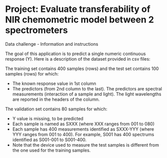 # Project: Evaluate transferability of NIR chemometric model between 2 spectrometers


Data challenge - Information and instructions

The goal of this application is to predict a single numeric continuous response (Y). Here is a description of the dataset provided in csv files:

The training set contains 400 samples (rows) and the test set contains 100 samples (rows) for which:
- The known response value in 1st column
- The predictors (from 2nd column to the last). The predictors are spectral measurements (interaction of a sample and light). The light wavelengths are reported in the headers of the column.

The validation set contains 80 samples for which:
- Y value is missing, to be predicted
- Each sample is named as SXXX (where XXX ranges from 001 to 080)
- Each sample has 400 measurements identified as SXXX-YYY (where YYY ranges from 001 to 400). For example, S001 has 400 spectrums identified as S001-001 to S001-400.
- Note that the device used to measure the test samples is different from the one used for the training samples.
